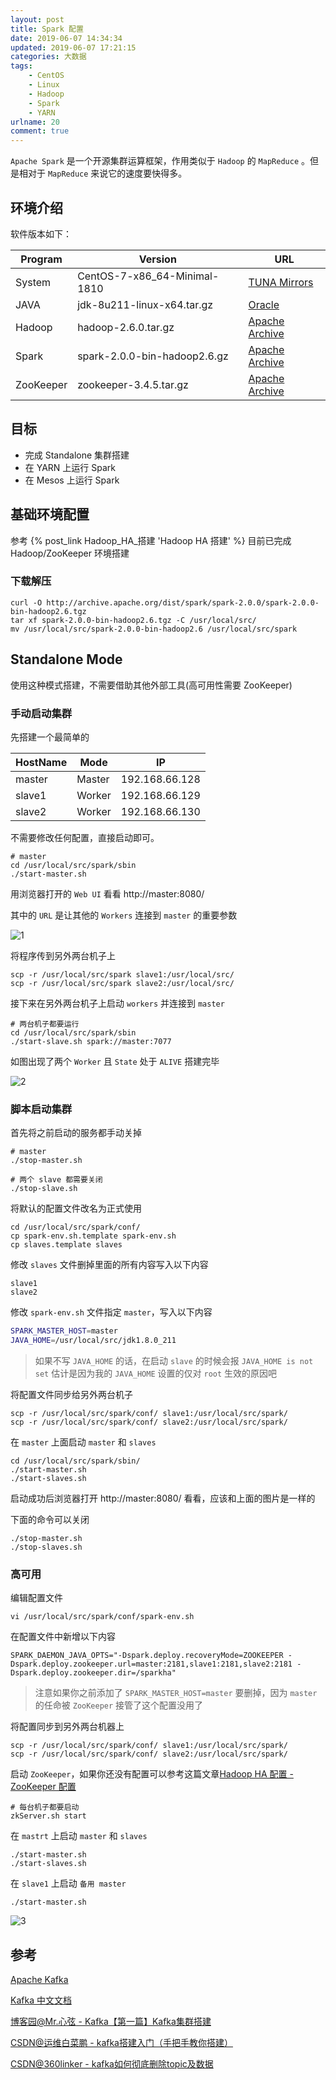 ```yaml
---
layout: post
title: Spark 配置
date: 2019-06-07 14:34:34
updated: 2019-06-07 17:21:15
categories: 大数据
tags: 
    - CentOS
    - Linux
    - Hadoop
    - Spark
    - YARN
urlname: 20
comment: true
---
```


`Apache Spark` 是一个开源集群运算框架，作用类似于 `Hadoop` 的 `MapReduce` 。但是相对于 `MapReduce` 来说它的速度要快得多。
<!-- more -->

## 环境介绍

软件版本如下：

| Program | Version | URL |
| --- | --- | --- |
| System | CentOS-7-x86_64-Minimal-1810 | [TUNA Mirrors](https://mirrors.tuna.tsinghua.edu.cn/centos-vault/centos/7.9.2009/isos/x86_64/) |
| JAVA | jdk-8u211-linux-x64.tar.gz | [Oracle](https://www.oracle.com/cn/java/technologies/javase/javase8u211-later-archive-downloads.html) |
| Hadoop | hadoop-2.6.0.tar.gz | [Apache Archive](http://archive.apache.org/dist/hadoop/common/hadoop-2.6.0/) |
| Spark | spark-2.0.0-bin-hadoop2.6.gz | [Apache Archive](http://archive.apache.org/dist/spark/spark-2.0.0/) |
| ZooKeeper | zookeeper-3.4.5.tar.gz | [Apache Archive](http://archive.apache.org/dist/zookeeper/zookeeper-3.4.5/) |

## 目标

- 完成 Standalone 集群搭建
- 在 YARN 上运行 Spark
- 在 Mesos 上运行 Spark

## 基础环境配置

参考 {% post_link Hadoop_HA_搭建 'Hadoop HA 搭建' %} 目前已完成 Hadoop/ZooKeeper 环境搭建

### 下载解压

```shell
curl -O http://archive.apache.org/dist/spark/spark-2.0.0/spark-2.0.0-bin-hadoop2.6.tgz
tar xf spark-2.0.0-bin-hadoop2.6.tgz -C /usr/local/src/
mv /usr/local/src/spark-2.0.0-bin-hadoop2.6 /usr/local/src/spark
```

## Standalone Mode

使用这种模式搭建，不需要借助其他外部工具(高可用性需要 ZooKeeper)

### 手动启动集群

先搭建一个最简单的

| HostName | Mode | IP |
| --- | --- | --- |
| master | Master | 192.168.66.128 |
| slave1 | Worker | 192.168.66.129 |
| slave2 | Worker | 192.168.66.130 |

不需要修改任何配置，直接启动即可。

```shell
# master
cd /usr/local/src/spark/sbin
./start-master.sh
```

用浏览器打开的 `Web UI` 看看 http://master:8080/

其中的 `URL` 是让其他的 `Workers` 连接到 `master` 的重要参数

![1](https://st.blackyau.net/blog/20/1.png)

将程序传到另外两台机子上

```shell
scp -r /usr/local/src/spark slave1:/usr/local/src/
scp -r /usr/local/src/spark slave2:/usr/local/src/
```

接下来在另外两台机子上启动 `workers` 并连接到 `master`

```shell
# 两台机子都要运行
cd /usr/local/src/spark/sbin
./start-slave.sh spark://master:7077
```

如图出现了两个 `Worker` 且 `State` 处于 `ALIVE` 搭建完毕

![2](https://st.blackyau.net/blog/20/2.png)

### 脚本启动集群

首先将之前启动的服务都手动关掉

```shell
# master
./stop-master.sh
```

```shell
# 两个 slave 都需要关闭
./stop-slave.sh
```

将默认的配置文件改名为正式使用

```shell
cd /usr/local/src/spark/conf/
cp spark-env.sh.template spark-env.sh
cp slaves.template slaves
```

修改 `slaves` 文件删掉里面的所有内容写入以下内容

```
slave1
slave2
```

修改 `spark-env.sh` 文件指定 `master`，写入以下内容

```sh
SPARK_MASTER_HOST=master
JAVA_HOME=/usr/local/src/jdk1.8.0_211
```

> 如果不写 `JAVA_HOME` 的话，在启动 `slave` 的时候会报 `JAVA_HOME is not set` 估计是因为我的 `JAVA_HOME` 设置的仅对 `root` 生效的原因吧

将配置文件同步给另外两台机子

```shell
scp -r /usr/local/src/spark/conf/ slave1:/usr/local/src/spark/
scp -r /usr/local/src/spark/conf/ slave2:/usr/local/src/spark/
```

在 `master` 上面启动 `master` 和 `slaves`

```shell
cd /usr/local/src/spark/sbin/
./start-master.sh
./start-slaves.sh
```

启动成功后浏览器打开 http://master:8080/ 看看，应该和上面的图片是一样的

下面的命令可以关闭

```shell
./stop-master.sh
./stop-slaves.sh
```

### 高可用

编辑配置文件

```shell
vi /usr/local/src/spark/conf/spark-env.sh
```

在配置文件中新增以下内容

```shell
SPARK_DAEMON_JAVA_OPTS="-Dspark.deploy.recoveryMode=ZOOKEEPER -Dspark.deploy.zookeeper.url=master:2181,slave1:2181,slave2:2181 -Dspark.deploy.zookeeper.dir=/sparkha"
```

> 注意如果你之前添加了 `SPARK_MASTER_HOST=master` 要删掉，因为 `master` 的任命被 `ZooKeeper` 接管了这个配置没用了

将配置同步到另外两台机器上

```shell
scp -r /usr/local/src/spark/conf/ slave1:/usr/local/src/spark/
scp -r /usr/local/src/spark/conf/ slave2:/usr/local/src/spark/
```

启动 `ZooKeeper`，如果你还没有配置可以参考这篇文章[Hadoop HA 配置 - ZooKeeper 配置](https://blackyau.cc/16#ZooKeeper-%E9%85%8D%E7%BD%AE)

```shell
# 每台机子都要启动
zkServer.sh start
```

在 `mastrt` 上启动 `master` 和 `slaves`

```shell
./start-master.sh
./start-slaves.sh
```

在 `slave1` 上启动 `备用 master`

```shell
./start-master.sh
```

![3](https://st.blackyau.net/blog/20/3.png)

## 参考

[Apache Kafka](https://kafka.apache.org/)

[Kafka 中文文档](http://kafka.apachecn.org/)

[博客园@Mr.心弦 - Kafka【第一篇】Kafka集群搭建](https://www.cnblogs.com/luotianshuai/p/5206662.html)

[CSDN@运维白菜鹏 - kafka搭建入门（手把手教你搭建）](https://blog.csdn.net/weixin_42207486/article/details/80647802)

[CSDN@360linker - kafka如何彻底删除topic及数据](https://blog.csdn.net/belalds/article/details/80575751)